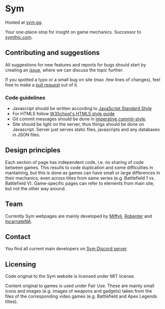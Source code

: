 # Sym
Hosted at [sym.gg](https://sym.gg).

Your one-place-stop for insight on game mechanics. Successor to [symthic.com](https://symthic.com).


## Contributing and suggestions

All suggestions for new features and reports for bugs should start by creating an 
[issue](https://github.com/miffyli/sym/issues), where we can discuss the topic further. 

If you spotted a typo or a small bug on site (max .few lines of changes), feel free to make a
[pull request](https://github.com/miffyli/sym/pulls) out of it.

### Code guidelines

* Javascript should be written according to [JavaScript Standard Style](https://standardjs.com/)
* For HTML5 follow [W3School's HTML5 style guide](https://www.w3schools.com/html/html5_syntax.asp)
* Git commit messages should be done in [imperative commit-style](https://stackoverflow.com/a/3580764/2867076).
* Site should be light on the server, thus things should be done on Javascript. Server just serves
  static files, javascripts and any databases in JSON files.


## Design principles

Each section of page has independent code, i.e. no sharing of code between games. This results to code
duplication and some difficulties in mantaining, but this is done as games can have small or large
differences in their mechanics, even across titles from same series (e.g. Battlefield 1 vs. Battlefield V).
Game-specific pages can refer to elements from main site, but not the other way around. 


## Team

Currently Sym webpages are mainly developed by [Miffyli](https://github.com/miffyli),
[Robenter](https://github.com/robenter) and [IncarnateNA](https://github.com/IncarnateNA).


## Contact

You find all current main developers on [Sym Discord server](https://discord.gg/Z9vcu46).


## Licensing

Code original to the Sym website is licensed under MIT license. 

Content original to games is used under Fair Use. These are mainly small
icons and images (e.g. images of weapons and gadgets) taken from the files
of the corresponding video games (e.g. Battlefield and Apex Legends titles).

